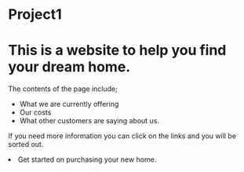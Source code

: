 # Project1
<h1>This is a website to help you find your dream home.</h1>
 <p>The contents of the page include;</p>
<ul>
  <li>What we are currently offering</li>
  <li>Our costs</li>
  <li>What other customers are saying about us.</li>
 </ul>
 
<p>If you need more information you can click on the links and you will be sorted out.</p> 

<li>Get started on purchasing your new home.</li>
